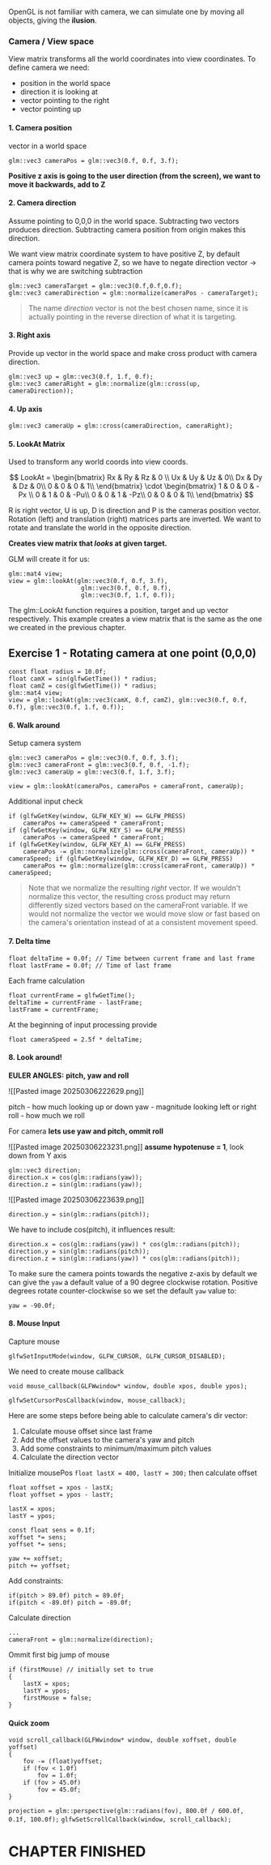 OpenGL is not familiar with camera, we can simulate one by moving all objects, giving the **ilusion**.
### Camera / View space
View matrix transforms all the world coordinates into view coordinates.
To define camera we need: 
- position in the world space
- direction it is looking at
- vector pointing to the right
- vector pointing up
#### 1. Camera position
vector in a world space
```
glm::vec3 cameraPos = glm::vec3(0.f, 0.f, 3.f);
```
**Positive z axis is going to the user direction (from the screen), we want to move it backwards, add to Z**
#### 2. Camera direction
Assume pointing to 0,0,0 in the world space.
Subtracting two vectors produces direction.
Subtracting camera position from origin makes this direction.

We want view matrix coordinate system to have positive Z, by default camera points toward negative Z, so we have to negate direction vector -> that is why we are switching subtraction

```
glm::vec3 cameraTarget = glm::vec3(0.f,0.f,0.f);
glm::vec3 cameraDirection = glm::normalize(cameraPos - cameraTarget);
```
> The name _direction_ vector is not the best chosen name, since it is actually pointing in the reverse direction of what it is targeting.

#### 3. Right axis
Provide up vector in the world space and make cross product with camera direction.
```
glm::vec3 up = glm::vec3(0.f, 1.f, 0.f);
glm::vec3 cameraRight = glm::normalize(glm::cross(up, cameraDirection));
```
#### 4. Up axis
`glm::vec3 cameraUp = glm::cross(cameraDirection, cameraRight);`

#### 5. LookAt Matrix
Used to transform any world coords into view coords.

$$
LookAt = 
\begin{bmatrix}
Rx & Ry & Rz & 0 \\
Ux & Uy & Uz & 0\\
Dx & Dy & Dz & 0\\
0 & 0 & 0  & 1\\
\end{bmatrix}
\cdot
\begin{bmatrix}
1 & 0 & 0 & -Px \\
0 & 1 & 0 & -Pu\\
0 & 0 & 1 & -Pz\\
0 & 0 & 0  & 1\\
\end{bmatrix}
$$

R is right vector, U is up, D is direction and P is the cameras position vector.
Rotation (left) and translation (right) matrices parts are inverted.
We want to rotate and translate the world in the opposite direction. 

**Creates view matrix that *looks* at given target.**

GLM will create it for us:
```
glm::mat4 view;
view = glm::lookAt(glm::vec3(0.f, 0.f, 3.f),
					glm::vec3(0.f, 0.f, 0.f),
					glm::vec3(0.f, 1.f, 0.f));
```

The glm::LookAt function requires a position, target and up vector respectively. This example creates a view matrix that is the same as the one we created in the previous chapter.

## Exercise 1 - Rotating camera at one point (0,0,0)

```
const float radius = 10.0f;
float camX = sin(glfwGetTime()) * radius;
float camZ = cos(glfwGetTime()) * radius;
glm::mat4 view;
view = glm::lookAt(glm::vec3(camX, 0.f, camZ), glm::vec3(0.f, 0.f, 0.f), glm::vec3(0.f, 1.f, 0.f));
```

#### 6. Walk around

Setup camera system
```
glm::vec3 cameraPos = glm::vec3(0.f, 0.f, 3.f);
glm::vec3 cameraFront = glm::vec3(0.f, 0.f, -1.f);
glm::vec3 cameraUp = glm::vec3(0.f, 1.f, 3.f);

view = glm::lookAt(cameraPos, cameraPos + cameraFront, cameraUp);
```
Additional input check
```
if (glfwGetKey(window, GLFW_KEY_W) == GLFW_PRESS)
	cameraPos += cameraSpeed * cameraFront; 
if (glfwGetKey(window, GLFW_KEY_S) == GLFW_PRESS) 
	cameraPos -= cameraSpeed * cameraFront; 
if (glfwGetKey(window, GLFW_KEY_A) == GLFW_PRESS) 
	cameraPos -= glm::normalize(glm::cross(cameraFront, cameraUp)) * cameraSpeed; if (glfwGetKey(window, GLFW_KEY_D) == GLFW_PRESS) 
	cameraPos += glm::normalize(glm::cross(cameraFront, cameraUp)) * cameraSpeed;
```

> Note that we normalize the resulting _right_ vector. If we wouldn't normalize this vector, the resulting cross product may return differently sized vectors based on the cameraFront variable. If we would not normalize the vector we would move slow or fast based on the camera's orientation instead of at a consistent movement speed.

#### 7. Delta time
```
float deltaTime = 0.0f; // Time between current frame and last frame 
float lastFrame = 0.0f; // Time of last frame
```
Each frame calculation
```
float currentFrame = glfwGetTime();
deltaTime = currentFrame - lastFrame;
lastFrame = currentFrame;
```
At the beginning of input processing provide
```
float cameraSpeed = 2.5f * deltaTime;
```
#### 8. Look around!

**EULER ANGLES:**
**pitch, yaw and roll**

![[Pasted image 20250306222629.png]]

pitch - how much looking up or down
yaw - magnitude looking left or right
roll - how much we roll

For camera **lets use yaw and pitch, ommit roll**

![[Pasted image 20250306223231.png]]
**assume hypotenuse = 1**, look down from Y axis

```
glm::vec3 direction;
direction.x = cos(glm::radians(yaw));
direction.z = sin(glm::radians(yaw));
```
![[Pasted image 20250306223639.png]]

```
direction.y = sin(glm::radians(pitch));
```
We have to include cos(pitch), it influences result:
```
direction.x = cos(glm::radians(yaw)) * cos(glm::radians(pitch)); 
direction.y = sin(glm::radians(pitch)); 
direction.z = sin(glm::radians(yaw)) * cos(glm::radians(pitch));
```
To make sure the camera points towards the negative z-axis by default we can give the `yaw` a default value of a 90 degree clockwise rotation. Positive degrees rotate counter-clockwise so we set the default `yaw` value to:
```
yaw = -90.0f;
```

#### 8. Mouse Input

Capture mouse
```
glfwSetInputMode(window, GLFW_CURSOR, GLFW_CURSOR_DISABLED);
```
We need to create mouse callback
```
void mouse_callback(GLFWwindow* window, double xpos, double ypos);

glfwSetCursorPosCallback(window, mouse_callback);
```
Here are some steps before being able to calculate camera's dir vector:
1. Calculate mouse offset since last frame
2. Add the offset values to the camera's yaw and pitch
3. Add some constraints to minimum/maximum pitch values
4. Calculate the direction vector

Initialize mousePos
`float lastX = 400, lastY = 300;`
then calculate offset
```
float xoffset = xpos - lastX;
float yoffset = ypos - lastY;

lastX = xpos;
lastY = ypos;

const float sens = 0.1f;
xoffset *= sens;
yoffset *= sens;

yaw += xoffset; 
pitch += yoffset;
```
Add constraints:
```
if(pitch > 89.0f) pitch = 89.0f; 
if(pitch < -89.0f) pitch = -89.0f;
```
Calculate direction
```
...
cameraFront = glm::normalize(direction);
```
Ommit first big jump of mouse
```
if (firstMouse) // initially set to true 
{ 
	lastX = xpos; 
	lastY = ypos; 
	firstMouse = false; 
}
```

#### Quick zoom
```
void scroll_callback(GLFWwindow* window, double xoffset, double yoffset) 
{
	fov -= (float)yoffset; 
	if (fov < 1.0f) 
		fov = 1.0f; 
	if (fov > 45.0f) 
		fov = 45.0f; 
}
```
`projection = glm::perspective(glm::radians(fov), 800.0f / 600.0f, 0.1f, 100.0f);`
`glfwSetScrollCallback(window, scroll_callback);`


# CHAPTER FINISHED